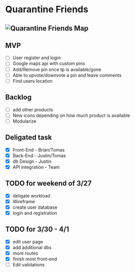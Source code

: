 # Quarantine Friends
![Quarantine Friends Map](https://i.ibb.co/xHyXd0S/display.png)
---
## MVP

* [ ] User register and login
* [ ] Google maps api with custom pins
* [ ] Add/Remove pin once tp is available/gone
* [ ] Able to upvote/downvote a pin and leave comments
* [ ] Find users location

## Backlog
* [ ] add other products
* [ ] New icons depending on how much product is available
* [ ] Modularize

## Deligated task
* [x] Front-End - Brian/Tomas 
* [x] Back-End - Justin/Tomas
* [x] db Design - Justin
* [x] API integration - Team

## TODO for weekend of 3/27
* [x] deligate workload
* [x] Wireframe
* [x] create user database
* [x] login and registration

## TODO for 3/30 - 4/1
* [x] edit user page
* [x] add additional dbs
* [x] more routes 
* [x] finish most front-end
* [ ] Edit validations
